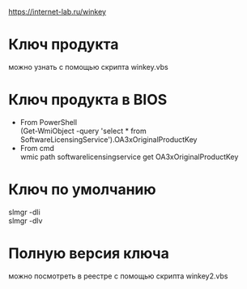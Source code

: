 https://internet-lab.ru/winkey

# Ключ продукта
можно узнать с помощью скрипта winkey.vbs

# Ключ продукта в BIOS
- From PowerShell  
(Get-WmiObject -query 'select * from SoftwareLicensingService').OA3xOriginalProductKey
- From cmd  
wmic path softwarelicensingservice get OA3xOriginalProductKey

# Ключ по умолчанию
slmgr -dli  
slmgr -dlv  

# Полную версия ключа
можно посмотреть в реестре с помощью скрипта winkey2.vbs

